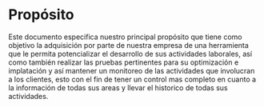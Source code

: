 # Propósito #

Este documento especifica nuestro principal propósito que tiene como objetivo la adquisición por parte de nuestra empresa de una herramienta que le permita potencializar el desarrollo de sus actividades laborales, así como también realizar las pruebas pertinentes para su optimización e implatación y así mantener un monitoreo de las actividades que involucran a los clientes, esto con el fin de tener un control mas completo en cuanto a la información de todas sus areas y llevar el historico de todas sus actividades.